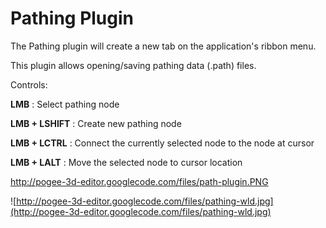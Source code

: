 # Pathing Plugin #

The Pathing plugin will create a new tab on the application's ribbon menu.

This plugin allows opening/saving pathing data (.path) files.

Controls:

**LMB** : Select pathing node

**LMB + LSHIFT** : Create new pathing node

**LMB + LCTRL** : Connect the currently selected node to the node at cursor

**LMB + LALT** : Move the selected node to cursor location

http://pogee-3d-editor.googlecode.com/files/path-plugin.PNG

![http://pogee-3d-editor.googlecode.com/files/pathing-wld.jpg](http://pogee-3d-editor.googlecode.com/files/pathing-wld.jpg)